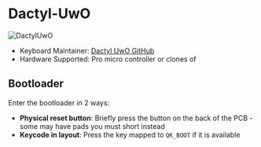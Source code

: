 # Dactyl-UwO

![DactylUwO](https://github.com/dotMortis/dactyl_uwo/blob/master/pictures/shooting_31.JPG?raw=true)

* Keyboard Maintainer: [Dactyl UwO GitHub](https://github.com/dotMortis/dactyl-uwo)
* Hardware Supported: Pro micro controller or clones of

## Bootloader

Enter the bootloader in 2 ways:

* **Physical reset button**: Briefly press the button on the back of the PCB - some may have pads you must short instead
* **Keycode in layout**: Press the key mapped to `QK_BOOT` if it is available
